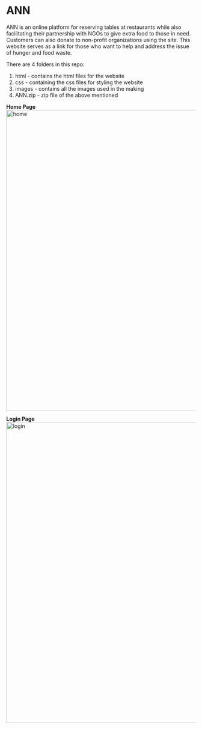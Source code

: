 # ANN

ANN is an online platform for reserving tables at restaurants while also facilitating their partnership with NGOs to give extra food to those in need. Customers can also donate to non-profit organizations using the site. This website serves as a link for those who want to help and address the issue of hunger and food waste.

There are 4 folders in this repo:
  1. html - contains the html files for the website
  2. css - containing the css files for styling the website
  3. images - contains all the images used in the making
  4. ANN.zip - zip file of the above mentioned


**Home Page**  
<img width="800" alt="home" src="https://user-images.githubusercontent.com/46835432/236502227-6db05861-150f-47d4-a25a-176341bcfbfa.png">
 
**Login Page**
<img width="800" alt="login" src="https://user-images.githubusercontent.com/46835432/236502458-dd6e7174-beff-461a-be70-38b56d61a3d3.png">
